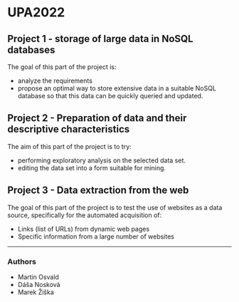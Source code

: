 # UPA2022

## Project 1 - storage of large data in NoSQL databases

The goal of this part of the project is: 
- analyze the requirements
- propose an optimal way to store extensive data in a suitable NoSQL database so that this data can be quickly queried and updated.

## Project 2 - Preparation of data and their descriptive characteristics

The aim of this part of the project is to try:
- performing exploratory analysis on the selected data set.
- editing the data set into a form suitable for mining. 
  
## Project 3 - Data extraction from the web

The goal of this part of the project is to test the use of websites as a data source, specifically for the automated acquisition of:
  - Links (list of URLs) from dynamic web pages 
  - Specific information from a large number of websites

***

### Authors
- Martin Osvald
- Dáša Nosková
- Marek Žiška